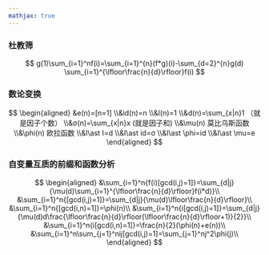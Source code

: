 ```yaml
---
mathjax: true
---
```


### 杜教筛
$$
g(1)\sum_{i=1}^nf(i)=\sum_{i=1}^{n}(f*g)(i)-\sum_{d=2}^{n}g(d) \sum_{i=1}^{\lfloor\frac{n}{d}\rfloor}f(i)
$$

### 数论变换
$$
\begin{aligned}
&e(n)=[n=1]
\\&id(n)=n
\\&I(n)=1
\\&d(n)=\sum_{x|n}1 （就是因子个数）
\\&σ(n)=\sum_{x|n}x   (就是因子和)
\\&\mu(n) 莫比乌斯函数
\\&\phi(n) 欧拉函数
\\&I\ast I=d
\\&I\ast id=σ
\\&I\ast \phi=id
\\&I\ast \mu=e
\end{aligned}
$$

### 自变量互质的前缀和函数分析
$$
\begin{aligned}
&\sum_{i=1}^n{f(i)[gcd(i,j)=1]}=\sum_{d|j}{\mu(d)\sum_{i=1}^{\lfloor\frac{n}{d}\rfloor}f(i*d)}\\
&\sum_{i=1}^n{[gcd(i,j)=1]}=\sum_{d|j}{\mu(d)\lfloor\frac{n}{d}\rfloor}\\
&\sum_{i=1}^n{[gcd(i,n)=1]}=\phi(n)\\
&\sum_{i=1}^n{i[gcd(i,j)=1]}=\sum_{d|j}{\mu(d)d\frac{\lfloor\frac{n}{d}\rfloor(\lfloor\frac{n}{d}\rfloor+1)}{2}}\\
&\sum_{i=1}^n{i[gcd(i,n)=1]}=\frac{n}{2}(\phi(n)+e(n))\\
&\sum_{i=1}^n\sum_{j=1}^nij[gcd(i,j)=1]=\sum_{j=1}^nj^2\phi(j)\\
\end{aligned}
$$


